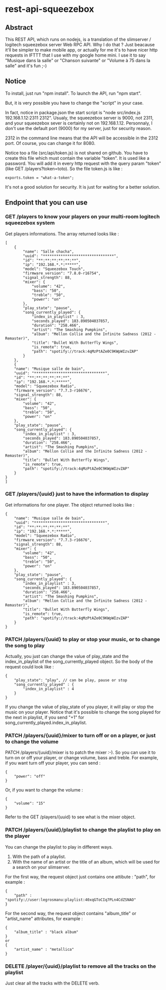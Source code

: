# rest-api-squeezebox

## Abstract
This REST API, which runs on nodejs, is a translation of the slimserver / logitech squeezebox server Web RPC API.
Why I do that ? Just beacause it'll be simpler to make mobile app, or actually for me it's to have nicer http requests in IFTTT that I use with my google home mini. I use it to say "Musique dans la salle" or "Chanson suivante" or "Volume à 75 dans la salle" and it's fun ;-)

## Notice
To install, just run "npm install". 
To launch the API, run "npm start".

But, it is very possible you have to change the "script" in your case. 

In fact, notice in package.json the start script is "node src/index.js 192.168.1.12:2311 2312". Usualy, the squeezebox server is 9000, not 2311, and your squeezebox sever is certainly not on 192.168.1.12.
Personnaly, I don't use the default port (9000) for my server, just for security reason.

2312 in the command line means that the API will be accessible in the 2312 port. Of course, you can change it for 8080.

Notice too a file (src/api/token.js) is not shared on github. You have to create this file which must contain the variable "token". It is used like a password. You will add it in every http request with the query param "token" (like GET /players?token=toto). So the file token.js is like :
```
exports.token = "what-a-token";
```
It's not a good solution for security. It is just for waiting for a better solution.

## Endpoint that you can use

### GET /players to know your players on your multi-room logitech squeezebox system
Get players informations. The array returned looks like :
```
[
    {
        "name": "Salle chacha",
        "uuid": "********************************",
        "id": "**:**:**:**:**:**",
        "ip": "192.168.*.*:*****",
        "model": "Squeezebox Touch",
        "firmware_version": "7.8.0-r16754",
        "signal_strength": 88,
        "mixer": {
            "volume": "42",
            "bass": "50",
            "treble": "50",
            "power": "on"
        },
        "play_state": "pause",
        "song_currently_played": {
            "index_in_playlist" : 3,
            "seconds_played": 183.890504037857,
            "duration": "258.466",
            "artist": "The Smashing Pumpkins",
            "album": "Mellon Collie and the Infinite Sadness (2012 - Remaster)",
            "title": "Bullet With Butterfly Wings",
            "is_remote": true,
            "path": "spotify://track:4qMzPtAZe0C9KWpWIzvZAP"
        }
    },
    {
    "name": "Musique salle de bain",
    "uuid": "********************************",
    "id": "**:**:**:**:**:**",
    "ip": "192.168.*.*:*****",
    "model": "Squeezebox Radio",
    "firmware_version": "7.7.3-r16676",
    "signal_strength": 88,
    "mixer": {
        "volume": "42",
        "bass": "50",
        "treble": "50",
        "power": "on"
    },
    "play_state": "pause",
    "song_currently_played": {
        "index_in_playlist" : 3,
        "seconds_played": 183.890504037857,
        "duration": "258.466",
        "artist": "The Smashing Pumpkins",
        "album": "Mellon Collie and the Infinite Sadness (2012 - Remaster)",
        "title": "Bullet With Butterfly Wings",
        "is_remote": true,
        "path": "spotify://track:4qMzPtAZe0C9KWpWIzvZAP"
    }
}
]
```

### GET /players/{uuid} just to have the information to display
Get informations for one player. The object returned looks like : 
```
{
    "name": "Musique salle de bain",
    "uuid": "********************************",
    "id": "**:**:**:**:**:**",
    "ip": "192.168.*.*:*****",
    "model": "Squeezebox Radio",
    "firmware_version": "7.7.3-r16676",
    "signal_strength": 88,
    "mixer": {
        "volume": "42",
        "bass": "50",
        "treble": "50",
        "power": "on"
    },
    "play_state": "pause",
    "song_currently_played": {
        "index_in_playlist" : 3,
        "seconds_played": 183.890504037857,
        "duration": "258.466",
        "artist": "The Smashing Pumpkins",
        "album": "Mellon Collie and the Infinite Sadness (2012 - Remaster)",
        "title": "Bullet With Butterfly Wings",
        "is_remote": true,
        "path": "spotify://track:4qMzPtAZe0C9KWpWIzvZAP"
    }
}
```

### PATCH /players/{uuid} to play or stop your music, or to change the song to play
Actually, you just can change the value of play_state and the index_in_playlist of the song_currently_played object. So the body of the request could look like  :
```
{
    "play_state": "play", // can be play, pause or stop
    "song_currently_played" : {
        "index_in_playlist" : 4
    }
}
```
If you change the value of play_state of you player, it will play or stop the music on your player.
Notice that it's possible to change the song played for the next in playlist, if you send "+1" for song_currently_played.index_in_playlist.

### PATCH /players/{uuid}/mixer to turn off or on a player, or just to change the volume
PATCH /players/{uuid}/mixer is to patch the mixer :-). So you can use it to turn on or off your player, or change volume, bass and treble. For example, if you want turn off your player, you can send :
```
{
    "power": "off"
}
```
Or, if you want to change the volume : 
```
{
    "volume": "15"
}
```
Refer to the GET /players/{uuid} to see what is the mixer object.


### PATCH /players/{uuid}/playlist to change the playlist to play on the player
You can change the playlist to play in different ways.
1. With the path of a playlist.
2. With the name of an artist or the title of an album, which will be used for a search on your slimserver.

For the first way, the request object just contains one attibute : "path", for example :
```
{
    "path" : "spotify://user:legrosmanu:playlist:40xqGToCIq7PLn4CdZSNAO"
}
```
For the second way, the request object contains "album_title" or "artist_name" attributes, for example :
```
{
    "album_title" : "black album"
} 
or 
{
    "artist_name" : "metallica"
}
```

### DELETE /player/{uuid}/playlist to remove all the tracks on the playlist
Just clear all the tracks with the DELETE verb.